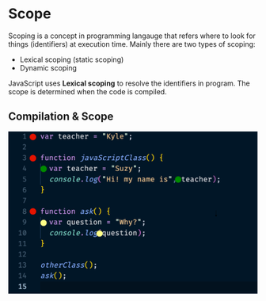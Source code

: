 # Scope

Scoping is a concept in programming langauge that refers where to look for things (identifiers) at execution time. Mainly there are two types of scoping:

- Lexical scoping (static scoping)
- Dynamic scoping

JavaScript uses **Lexical scoping** to resolve the identifiers in program. The scope is determined when the code is compiled.

## Compilation & Scope

![scope](https://github.com/isandeepbansal/javascript/blob/main/assets/scope.png)
